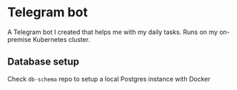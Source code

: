 # Telegram bot

A Telegram bot I created that helps me with my daily tasks. Runs on my on-premise Kubernetes cluster.

## Database setup

Check `db-schema` repo to setup a local Postgres instance with Docker
